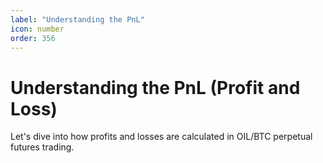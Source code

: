 ```yaml
---
label: "Understanding the PnL"
icon: number
order: 356
---
```


# Understanding the PnL (Profit and Loss)

Let's dive into how profits and losses are calculated in OIL/BTC perpetual futures trading.
